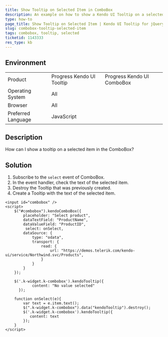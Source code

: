 ```yaml
---
title: Show Tooltip on Selected Item in ComboBox
description: An example on how to show a Kendo UI Tooltip on a selected item in the Kendo UI ComboBox.
type: how-to
page_title: Show Tooltip on Selected Item | Kendo UI Tooltip for jQuery
slug: combobox-tooltip-selected-item
tags: combobox, tooltip, selected
ticketid: 1143333  
res_type: kb
---
```


## Environment

<table>
 <tr>
  <td>Product</td>
  <td>Progress Kendo UI Tooltip</td>
  <td>Progress Kendo UI ComboBox</td>
 </tr>
 <tr>
  <td>Operating System</td>
  <td>All</td>
 </tr>
 <tr>
  <td>Browser</td>
  <td>All</td>
 </tr>
 <tr>
  <td>Preferred Language</td>
  <td>JavaScript</td>
 </tr>
</table>

## Description

How can I show a tooltip on a selected item in the ComboBox?

## Solution

1. Subscribe to the `select` event of ComboBox.
1. In the event handler, check the text of the selected item.
1. Destroy the Tooltip that was previously created.
1. Create a Tooltip with the text of the selected item.

```dojo
<input id="combobox" />
<script>      
    $("#combobox").kendoComboBox({
        placeholder: "Select product",
        dataTextField: "ProductName",
        dataValueField: "ProductID",   
      	 select: onSelect,
        dataSource: {
            type: "odata",
            transport: {
                read: {
                    url: "https://demos.telerik.com/kendo-ui/service/Northwind.svc/Products",
                }
            }
        }
    });

    $('.k-widget.k-combobox').kendoTooltip({  
	   		content: "No value selected"
	  });

    function onSelect(e){
     	var text = e.item.text();
     	$(".k-widget.k-combobox").data("kendoTooltip").destroy();    
     	$('.k-widget.k-combobox').kendoTooltip({  
     	   content: text  				
     	});
    }    
</script>
```
